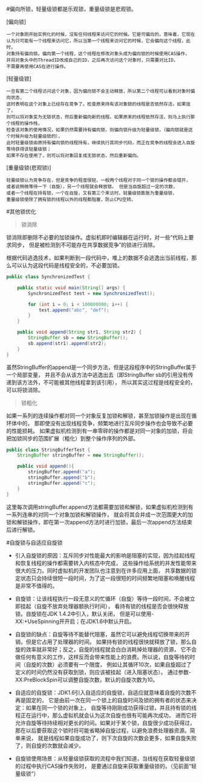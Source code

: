 #偏向所锁，轻量级锁都是乐观锁，重量级锁是悲观锁。

[偏向锁]
```
一个对象刚开始实例化的时候，没有任何线程来访问它的时候。它是可偏向的，意味着，它现在
认为只可能有一个线程来访问它，所以当第一个线程来访问它的时候，它会偏向这个线程，此时，
对象持有偏向锁。偏向第一个线程，这个线程在修改对象头成为偏向锁的时候使用CAS操作，
并将对象头中的ThreadID改成自己的ID，之后再次访问这个对象时，只需要对比ID，
不需要再使用CAS在进行操作。
```

[轻量级锁]
```
一旦有第二个线程访问这个对象，因为偏向锁不会主动释放，所以第二个线程可以看到对象时偏向状态，
这时表明在这个对象上已经存在竞争了。检查原来持有该对象锁的线程是否依然存活，如果挂了，
则可以将对象变为无锁状态，然后重新偏向新的线程。如果原来的线程依然存活，则马上执行那个线程的操作栈，
检查该对象的使用情况，如果仍然需要持有偏向锁，则偏向锁升级为轻量级锁，（偏向锁就是这个时候升级为轻量级锁的），
此时轻量级锁由原持有偏向锁的线程持有，继续执行其同步代码，而正在竞争的线程会进入自旋等待获得该轻量级锁；
如果不存在使用了，则可以将对象回复成无锁状态，然后重新偏向。
```

[重量级锁(悲观锁)]
```
轻量级锁认为竞争存在，但是竞争的程度很轻，一般两个线程对于同一个锁的操作都会错开，
或者说稍微等待一下（自旋），另一个线程就会释放锁。 但是当自旋超过一定的次数，
或者一个线程在持有锁，一个在自旋，又有第三个来访时，轻量级锁膨胀为重量级锁，
重量级锁使除了拥有锁的线程以外的线程都阻塞，防止CPU空转。
```


#其他锁优化

>锁消除

锁消除即删除不必要的加锁操作。虚拟机即时编辑器在运行时，对一些“代码上要求同步，
但是被检测到不可能存在共享数据竞争”的锁进行消除。

根据代码逃逸技术，如果判断到一段代码中，堆上的数据不会逃逸出当前线程，那么可以认为这段代码是线程安全的，不必要加锁。
```java
public class SynchronizedTest {

    public static void main(String[] args) {
        SynchronizedTest test = new SynchronizedTest();

        for (int i = 0; i < 100000000; i++) {
            test.append("abc", "def");
        }
    }

    public void append(String str1, String str2) {
        StringBuffer sb = new StringBuffer();
        sb.append(str1).append(str2);
    }
}
```
虽然StringBuffer的append是一个同步方法，但是这段程序中的StringBuffer属于一个局部变量，
并且不会从该方法中逃逸出去（即StringBuffer sb的引用没有传递到该方法外，不可能被其他线程拿到该引用），
所以其实这过程是线程安全的，可以将锁消除。


>锁粗化

如果一系列的连续操作都对同一个对象反复加锁和解锁，甚至加锁操作是出现在循环体中的，
那即使没有出现线程竞争，频繁地进行互斥同步操作也会导致不必要的性能损耗。
如果虚拟机检测到有一串零碎的操作都是对同一对象的加锁，将会把加锁同步的范围扩展（粗化）到整个操作序列的外部。
```java
public class StringBufferTest {
    StringBuffer stringBuffer = new StringBuffer();

    public void append(){
        stringBuffer.append("a");
        stringBuffer.append("b");
        stringBuffer.append("c");
    }
}
```
这里每次调用stringBuffer.append方法都需要加锁和解锁，如果虚拟机检测到有一系列连串的对同一个对象加锁和解锁操作，
就会将其合并成一次范围更大的加锁和解锁操作，即在第一次append方法时进行加锁，最后一次append方法结束后进行解锁。




#自旋锁与自适应自旋锁
- 引入自旋锁的原因：互斥同步对性能最大的影响是阻塞的实现，因为挂起线程和恢复线程的操作都需要转入内核态中完成，
    这些操作给系统的并发性能带来很大的压力。同时虚拟机的开发团队也注意到在许多应用上面，
    共享数据的锁定状态只会持续很短一段时间，为了这一段很短的时间频繁地阻塞和唤醒线程是非常不值得的。

- 自旋锁：让该线程执行一段无意义的忙循环（自旋）等待一段时间，不会被立即挂起（自旋不放弃处理器额执行时间），
    看持有锁的线程是否会很快释放锁。自旋锁在JDK 1.4.2中引入，默认关闭，
    但是可以使用-XX:+UseSpinning开开启；在JDK1.6中默认开启。

- 自旋锁的缺点：自旋等待不能替代阻塞，虽然它可以避免线程切换带来的开销，但是它占用了处理器的时间。
    如果持有锁的线程很快就释放了锁，那么自旋的效率就非常好；反之，自旋的线程就会白白消耗掉处理器的资源，
    它不会做任何有意义的工作，这样反而会带来性能上的浪费。所以说，自旋等待的时间（自旋的次数）必须要有一个限度，
    例如让其循环10次，如果自旋超过了定义的时间仍然没有获取到锁，则应该被挂起（进入阻塞状态）。
    通过参数-XX:PreBlockSpin可以调整自旋次数，默认的自旋次数为10。

- 自适应的自旋锁：JDK1.6引入自适应的自旋锁，自适应就意味着自旋的次数不再是固定的，
    它是由前一次在同一个锁上的自旋时间及锁的拥有者的状态来决定：如果在同一个锁的对象上，
    自旋等待刚刚成功获得过锁，并且持有锁的线程正在运行中，那么虚拟机就会认为这次自旋也很有可能再次成功，
    进而它将允许自旋等待持续相对更长的时间。如果对于某个锁，自旋很少成功获得过，
    那在以后要获取这个锁时将可能省略掉自旋过程，以避免浪费处理器资源。简单来说，
    就是线程如果自旋成功了，则下次自旋的次数会更多，如果自旋失败了，则自旋的次数就会减少。

- 自旋锁使用场景：从轻量级锁获取的流程中我们知道，当线程在获取轻量级锁的过程中执行CAS操作失败时，
    是要通过自旋来获取重量级锁的。（见前面“轻量级锁”）
